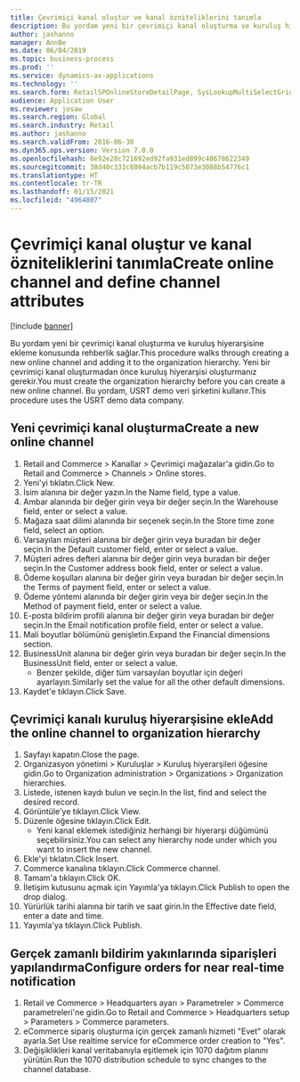 ```yaml
---
title: Çevrimiçi kanal oluştur ve kanal özniteliklerini tanımla
description: Bu yordam yeni bir çevrimiçi kanal oluşturma ve kuruluş hiyerarşisine ekleme konusunda rehberlik sağlar.
author: jashanno
manager: AnnBe
ms.date: 06/04/2019
ms.topic: business-process
ms.prod: ''
ms.service: dynamics-ax-applications
ms.technology: ''
ms.search.form: RetailSPOnlineStoreDetailPage, SysLookupMultiSelectGrid, DimensionLookup, OMHierarchyManager, HierarchyDesigner, OMNodeSelection, HierarchyPublishAndCloseForm
audience: Application User
ms.reviewer: josaw
ms.search.region: Global
ms.search.industry: Retail
ms.author: jashanno
ms.search.validFrom: 2016-06-30
ms.dyn365.ops.version: Version 7.0.0
ms.openlocfilehash: 8e92e28c721692ed92fa931ed899c48678622349
ms.sourcegitcommit: 38d40c331c8894acb7b119c5073e3088b54776c1
ms.translationtype: HT
ms.contentlocale: tr-TR
ms.lasthandoff: 01/15/2021
ms.locfileid: "4964807"
---
```

# <a name="create-online-channel-and-define-channel-attributes"></a><span data-ttu-id="866d6-103">Çevrimiçi kanal oluştur ve kanal özniteliklerini tanımla</span><span class="sxs-lookup"><span data-stu-id="866d6-103">Create online channel and define channel attributes</span></span>

[!include [banner](../includes/banner.md)]

<span data-ttu-id="866d6-104">Bu yordam yeni bir çevrimiçi kanal oluşturma ve kuruluş hiyerarşisine ekleme konusunda rehberlik sağlar.</span><span class="sxs-lookup"><span data-stu-id="866d6-104">This procedure walks through creating a new online channel and adding it to the organization hierarchy.</span></span> <span data-ttu-id="866d6-105">Yeni bir çevrimiçi kanal oluşturmadan önce kuruluş hiyerarşisi oluşturmanız gerekir.</span><span class="sxs-lookup"><span data-stu-id="866d6-105">You must create the organization hierarchy before you can create a new online channel.</span></span> <span data-ttu-id="866d6-106">Bu yordam, USRT demo veri şirketini kullanır.</span><span class="sxs-lookup"><span data-stu-id="866d6-106">This procedure uses the USRT demo data company.</span></span>


## <a name="create-a-new-online-channel"></a><span data-ttu-id="866d6-107">Yeni çevrimiçi kanal oluşturma</span><span class="sxs-lookup"><span data-stu-id="866d6-107">Create a new online channel</span></span>
1. <span data-ttu-id="866d6-108">Retail and Commerce > Kanallar > Çevrimiçi mağazalar'a gidin.</span><span class="sxs-lookup"><span data-stu-id="866d6-108">Go to Retail and Commerce > Channels > Online stores.</span></span>
2. <span data-ttu-id="866d6-109">Yeni'yi tıklatın.</span><span class="sxs-lookup"><span data-stu-id="866d6-109">Click New.</span></span>
3. <span data-ttu-id="866d6-110">İsim alanına bir değer yazın.</span><span class="sxs-lookup"><span data-stu-id="866d6-110">In the Name field, type a value.</span></span>
4. <span data-ttu-id="866d6-111">Ambar alanında bir değer girin veya bir değer seçin.</span><span class="sxs-lookup"><span data-stu-id="866d6-111">In the Warehouse field, enter or select a value.</span></span>
5. <span data-ttu-id="866d6-112">Mağaza saat dilimi alanında bir seçenek seçin.</span><span class="sxs-lookup"><span data-stu-id="866d6-112">In the Store time zone field, select an option.</span></span>
6. <span data-ttu-id="866d6-113">Varsayılan müşteri alanına bir değer girin veya buradan bir değer seçin.</span><span class="sxs-lookup"><span data-stu-id="866d6-113">In the Default customer field, enter or select a value.</span></span>
7. <span data-ttu-id="866d6-114">Müşteri adres defteri alanına bir değer girin veya buradan bir değer seçin.</span><span class="sxs-lookup"><span data-stu-id="866d6-114">In the Customer address book field, enter or select a value.</span></span>
8. <span data-ttu-id="866d6-115">Ödeme koşulları alanına bir değer girin veya buradan bir değer seçin.</span><span class="sxs-lookup"><span data-stu-id="866d6-115">In the Terms of payment field, enter or select a value.</span></span>
9. <span data-ttu-id="866d6-116">Ödeme yöntemi alanında bir değer girin veya bir değer seçin.</span><span class="sxs-lookup"><span data-stu-id="866d6-116">In the Method of payment field, enter or select a value.</span></span>
10. <span data-ttu-id="866d6-117">E-posta bildirim profili alanına bir değer girin veya buradan bir değer seçin.</span><span class="sxs-lookup"><span data-stu-id="866d6-117">In the Email notification profile field, enter or select a value.</span></span>
11. <span data-ttu-id="866d6-118">Mali boyutlar bölümünü genişletin.</span><span class="sxs-lookup"><span data-stu-id="866d6-118">Expand the Financial dimensions section.</span></span>
12. <span data-ttu-id="866d6-119">BusinessUnit alanına bir değer girin veya buradan bir değer seçin.</span><span class="sxs-lookup"><span data-stu-id="866d6-119">In the BusinessUnit field, enter or select a value.</span></span>
    * <span data-ttu-id="866d6-120">Benzer şekilde, diğer tüm varsayılan boyutlar için değeri ayarlayın.</span><span class="sxs-lookup"><span data-stu-id="866d6-120">Similarly set the value for all the other default dimensions.</span></span>  
13. <span data-ttu-id="866d6-121">Kaydet'e tıklayın.</span><span class="sxs-lookup"><span data-stu-id="866d6-121">Click Save.</span></span>

## <a name="add-the-online-channel-to-organization-hierarchy"></a><span data-ttu-id="866d6-122">Çevrimiçi kanalı kuruluş hiyerarşisine ekle</span><span class="sxs-lookup"><span data-stu-id="866d6-122">Add the online channel to organization hierarchy</span></span>
1. <span data-ttu-id="866d6-123">Sayfayı kapatın.</span><span class="sxs-lookup"><span data-stu-id="866d6-123">Close the page.</span></span>
2. <span data-ttu-id="866d6-124">Organizasyon yönetimi > Kuruluşlar > Kuruluş hiyerarşileri öğesine gidin.</span><span class="sxs-lookup"><span data-stu-id="866d6-124">Go to Organization administration > Organizations > Organization hierarchies.</span></span>
3. <span data-ttu-id="866d6-125">Listede, istenen kaydı bulun ve seçin.</span><span class="sxs-lookup"><span data-stu-id="866d6-125">In the list, find and select the desired record.</span></span>
4. <span data-ttu-id="866d6-126">Görüntüle'ye tıklayın.</span><span class="sxs-lookup"><span data-stu-id="866d6-126">Click View.</span></span>
5. <span data-ttu-id="866d6-127">Düzenle öğesine tıklayın.</span><span class="sxs-lookup"><span data-stu-id="866d6-127">Click Edit.</span></span>
    * <span data-ttu-id="866d6-128">Yeni kanal eklemek istediğiniz herhangi bir hiyerarşi düğümünü seçebilirsiniz.</span><span class="sxs-lookup"><span data-stu-id="866d6-128">You can select any hierarchy node under which you want to insert the new channel.</span></span>  
6. <span data-ttu-id="866d6-129">Ekle'yi tıklatın.</span><span class="sxs-lookup"><span data-stu-id="866d6-129">Click Insert.</span></span>
7. <span data-ttu-id="866d6-130">Commerce kanalına tıklayın.</span><span class="sxs-lookup"><span data-stu-id="866d6-130">Click Commerce channel.</span></span>
8. <span data-ttu-id="866d6-131">Tamam'a tıklayın.</span><span class="sxs-lookup"><span data-stu-id="866d6-131">Click OK.</span></span>
9. <span data-ttu-id="866d6-132">İletişim kutusunu açmak için Yayımla'ya tıklayın.</span><span class="sxs-lookup"><span data-stu-id="866d6-132">Click Publish to open the drop dialog.</span></span>
10. <span data-ttu-id="866d6-133">Yürürlük tarihi alanına bir tarih ve saat girin.</span><span class="sxs-lookup"><span data-stu-id="866d6-133">In the Effective date field, enter a date and time.</span></span>
11. <span data-ttu-id="866d6-134">Yayımla'ya tıklayın.</span><span class="sxs-lookup"><span data-stu-id="866d6-134">Click Publish.</span></span>

## <a name="configure-orders-for-near-real-time-notification"></a><span data-ttu-id="866d6-135">Gerçek zamanlı bildirim yakınlarında siparişleri yapılandırma</span><span class="sxs-lookup"><span data-stu-id="866d6-135">Configure orders for near real-time notification</span></span>
1. <span data-ttu-id="866d6-136">Retail ve Commerce > Headquarters ayarı > Parametreler > Commerce parametreleri'ne gidin.</span><span class="sxs-lookup"><span data-stu-id="866d6-136">Go to Retail and Commerce  > Headquarters setup > Parameters > Commerce parameters.</span></span>
2. <span data-ttu-id="866d6-137">eCommerce sipariş oluşturma için gerçek zamanlı hizmeti "Evet" olarak ayarla.</span><span class="sxs-lookup"><span data-stu-id="866d6-137">Set Use realtime service for eCommerce order creation to "Yes".</span></span>
3. <span data-ttu-id="866d6-138">Değişiklikleri kanal veritabanıyla eşitlemek için 1070 dağıtım planını yürütün.</span><span class="sxs-lookup"><span data-stu-id="866d6-138">Run the 1070 distribution schedule to sync changes to the channel database.</span></span> 


